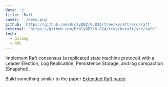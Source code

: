 ```yaml
---
date: '2'
title: 'Raft'
cover: './demo.png'
github: 'https://github.com/BrolyDBZ/6.824/tree/kvraft/src/raft'
external: 'https://github.com/BrolyDBZ/6.824/tree/kvraft/src/raft'
tech:
  - Golang
  - RPC
---
```


Implement Raft consensus (a replicated state machine protocol) with a Leader Election, Log Replication, Persistence Storage, and log compaction (Snapshot).

Build something similar to the paper [Extended Raft paper](http://nil.csail.mit.edu/6.824/2022/papers/raft-extended.pdf).
